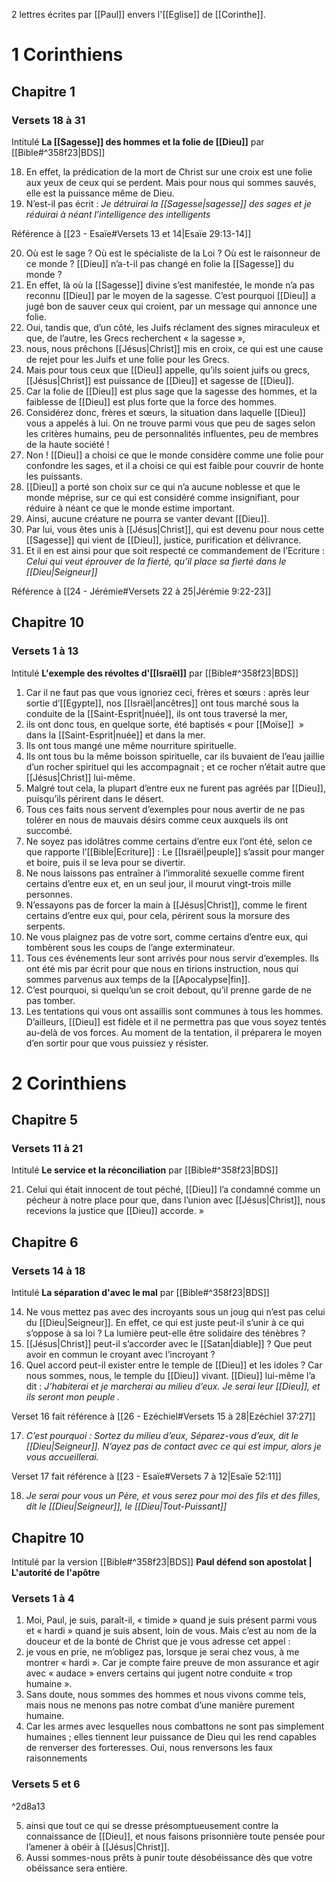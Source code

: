 2 lettres écrites par [[Paul]] envers l'[[Eglise]] de [[Corinthe]].
# 1 Corinthiens
## Chapitre 1
### Versets 18 à 31
Intitulé **La [[Sagesse]] des hommes et la folie de [[Dieu]]** par [[Bible#^358f23|BDS]]

18) En effet, la prédication de la mort de Christ sur une croix est une folie aux yeux de ceux qui se perdent. Mais pour nous qui sommes sauvés, elle est la puissance même de Dieu.
19) N’est-il pas écrit :
    *Je détruirai la [[Sagesse|sagesse]] des sages*
    *et je réduirai à néant l’intelligence des intelligents*

Référence à [[23 - Esaïe#Versets 13 et 14|Esaïe 29:13-14]]

20) Où est le sage ? Où est le spécialiste de la Loi ? Où est le raisonneur de ce monde ? [[Dieu]] n’a-t-il pas changé en folie la [[Sagesse]] du monde ?
21) En effet, là où la [[Sagesse]] divine s’est manifestée, le monde n’a pas reconnu [[Dieu]] par le moyen de la sagesse. C’est pourquoi [[Dieu]] a jugé bon de sauver ceux qui croient, par un message qui annonce une folie.
22) Oui, tandis que, d’un côté, les Juifs réclament des signes miraculeux et que, de l’autre, les Grecs recherchent « la sagesse »,
23) nous, nous prêchons [[Jésus|Christ]] mis en croix, ce qui est une cause de rejet pour les Juifs et une folie pour les Grecs.
24) Mais pour tous ceux que [[Dieu]] appelle, qu’ils soient juifs ou grecs, [[Jésus|Christ]] est puissance de [[Dieu]] et sagesse de [[Dieu]].
25) Car la folie de [[Dieu]] est plus sage que la sagesse des hommes, et la faiblesse de [[Dieu]] est plus forte que la force des hommes.
26) Considérez donc, frères et sœurs, la situation dans laquelle [[Dieu]] vous a appelés à lui. On ne trouve parmi vous que peu de sages selon les critères humains, peu de personnalités influentes, peu de membres de la haute société !
27) Non ! [[Dieu]] a choisi ce que le monde considère comme une folie pour confondre les sages, et il a choisi ce qui est faible pour couvrir de honte les puissants.
28) [[Dieu]] a porté son choix sur ce qui n’a aucune noblesse et que le monde méprise, sur ce qui est considéré comme insignifiant, pour réduire à néant ce que le monde estime important.
29) Ainsi, aucune créature ne pourra se vanter devant [[Dieu]].
30) Par lui, vous êtes unis à [[Jésus|Christ]], qui est devenu pour nous cette [[Sagesse]] qui vient de [[Dieu]], justice, purification et délivrance.
31) Et il en est ainsi pour que soit respecté ce commandement de l’Ecriture :
    *Celui qui veut éprouver de la fierté,*
    *qu’il place sa fierté dans le [[Dieu|Seigneur]]*

Référence à [[24 - Jérémie#Versets 22 à 25|Jérémie 9:22-23]]

## Chapitre 10
### Versets 1 à 13
Intitulé **L'exemple des révoltes d'[[Israël]]** par [[Bible#^358f23|BDS]]

1) Car il ne faut pas que vous ignoriez ceci, frères et sœurs : après leur sortie d’[[Egypte]], nos [[Israël|ancêtres]] ont tous marché sous la conduite de la [[Saint-Esprit|nuée]], ils ont tous traversé la mer,
2) ils ont donc tous, en quelque sorte, été baptisés « pour [[Moïse]]  » dans la [[Saint-Esprit|nuée]] et dans la mer.
3) Ils ont tous mangé une même nourriture spirituelle.
4) Ils ont tous bu la même boisson spirituelle, car ils buvaient de l’eau jaillie d’un rocher spirituel qui les accompagnait ; et ce rocher n’était autre que [[Jésus|Christ]] lui-même.
5) Malgré tout cela, la plupart d’entre eux ne furent pas agréés par [[Dieu]], puisqu’ils périrent dans le désert.
6) Tous ces faits nous servent d’exemples pour nous avertir de ne pas tolérer en nous de mauvais désirs comme ceux auxquels ils ont succombé.
7) Ne soyez pas idolâtres comme certains d’entre eux l’ont été, selon ce que rapporte l’[[Bible|Ecriture]] : Le [[Israël|peuple]] s’assit pour manger et boire, puis il se leva pour se divertir.
8) Ne nous laissons pas entraîner à l’immoralité sexuelle comme firent certains d’entre eux et, en un seul jour, il mourut vingt-trois mille personnes.
9) N’essayons pas de forcer la main à [[Jésus|Christ]], comme le firent certains d’entre eux qui, pour cela, périrent sous la morsure des serpents.
10) Ne vous plaignez pas de votre sort, comme certains d’entre eux, qui tombèrent sous les coups de l’ange exterminateur.
11) Tous ces événements leur sont arrivés pour nous servir d’exemples. Ils ont été mis par écrit pour que nous en tirions instruction, nous qui sommes parvenus aux temps de la [[Apocalypse|fin]].
12) C’est pourquoi, si quelqu’un se croit debout, qu’il prenne garde de ne pas tomber.
13) Les tentations qui vous ont assaillis sont communes à tous les hommes. D’ailleurs, [[Dieu]] est fidèle et il ne permettra pas que vous soyez tentés au-delà de vos forces. Au moment de la tentation, il préparera le moyen d’en sortir pour que vous puissiez y résister.
# 2 Corinthiens
## Chapitre 5
### Versets 11 à 21
Intitulé **Le service et la réconciliation** par [[Bible#^358f23|BDS]]

21) Celui qui était innocent de tout péché, [[Dieu]] l’a condamné comme un pécheur à notre place pour que, dans l’union avec [[Jésus|Christ]], nous recevions la justice que [[Dieu]] accorde. »
## Chapitre 6
### Versets 14 à 18
Intitulé **La séparation d'avec le mal** par [[Bible#^358f23|BDS]]

14) Ne vous mettez pas avec des incroyants sous un joug qui n’est pas celui du [[Dieu|Seigneur]]. En effet, ce qui est juste peut-il s’unir à ce qui s’oppose à sa loi ? La lumière peut-elle être solidaire des ténèbres ?
15) [[Jésus|Christ]] peut-il s’accorder avec le [[Satan|diable]] ? Que peut avoir en commun le croyant avec l’incroyant ?
16) Quel accord peut-il exister entre le temple de [[Dieu]] et les idoles ? Car nous sommes, nous, le temple du [[Dieu]] vivant. [[Dieu]] lui-même l’a dit :
    *J’habiterai et je marcherai au milieu d’eux.*
    *Je serai leur [[Dieu]], et ils seront mon peuple .*

Verset 16 fait référence à [[26 - Ezéchiel#Versets 15 à 28|Ezéchiel 37:27]]

17) *C’est pourquoi : Sortez du milieu d’eux,*
    *Séparez-vous d’eux, dit le [[Dieu|Seigneur]].*
    *N’ayez pas de contact avec ce qui est impur,*
    *alors je vous accueillerai.*

Verset 17 fait référence à [[23 - Esaïe#Versets 7 à 12|Esaïe 52:11]]

18) *Je serai pour vous un Père, et vous serez pour moi des fils et des filles,*
    *dit le [[Dieu|Seigneur]], le [[Dieu|Tout-Puissant]]*
## Chapitre 10
Intitulé par la version [[Bible#^358f23|BDS]] **Paul défend son apostolat | L'autorité de l'apôtre**
### Versets 1 à 4
1) Moi, Paul, je suis, paraît-il, « timide » quand je suis présent parmi vous et « hardi » quand je suis absent, loin de vous. Mais c’est au nom de la douceur et de la bonté de Christ que je vous adresse cet appel :
2) je vous en prie, ne m’obligez pas, lorsque je serai chez vous, à me montrer « hardi ». Car je compte faire preuve de mon assurance et agir avec « audace » envers certains qui jugent notre conduite « trop humaine ».
3) Sans doute, nous sommes des hommes et nous vivons comme tels, mais nous ne menons pas notre combat d’une manière purement humaine.
4) Car les armes avec lesquelles nous combattons ne sont pas simplement humaines ; elles tiennent leur puissance de Dieu qui les rend capables de renverser des forteresses. Oui, nous renversons les faux raisonnements
### Versets 5 et 6

^2d8a13

5) ainsi que tout ce qui se dresse présomptueusement contre la connaissance de [[Dieu]], et nous faisons prisonnière toute pensée pour l’amener à obéir à [[Jésus|Christ]].
6) Aussi sommes-nous prêts à punir toute désobéissance dès que votre obéissance sera entière.